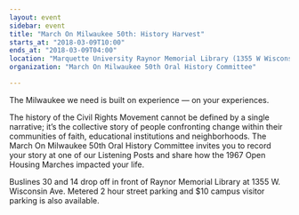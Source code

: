 ```yaml
---
layout: event
sidebar: event
title: "March On Milwaukee 50th: History Harvest"
starts_at: "2018-03-09T10:00"
ends_at: "2018-03-09T04:00"
location: "Marquette University Raynor Memorial Library (1355 W Wisconsin Ave)"
organization: "March On Milwaukee 50th Oral History Committee"

---
```


The Milwaukee we need is built on experience — on your experiences.

The history of the Civil Rights Movement cannot be defined by a single narrative; it’s the collective story of people confronting change within their communities of faith, educational institutions and neighborhoods. The March On Milwaukee 50th Oral History Committee invites you to record your story at one of our Listening Posts and share how the 1967 Open Housing Marches impacted your life.

Buslines 30 and 14 drop off in front of Raynor Memorial Library at 1355 W. Wisconsin Ave. Metered 2 hour street parking and $10 campus visitor parking is also available.
